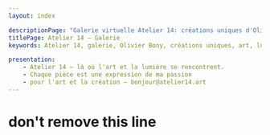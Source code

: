 ```yaml
---
layout: index

descriptionPage: "Galerie virtuelle Atelier 14: créations uniques d'Olivier Bony, rencontre art & lumière. Expression de sa passion pour l'art et la création."
titlePage: Atelier 14 — Galerie
keywords: Atelier 14, galerie, Olivier Bony, créations uniques, art, lumière, passion, lampe, sculpture

presentation:
    - Atelier 14 — là où l'art et la lumière se rencontrent.
    - Chaque pièce est une expression de ma passion
    - pour l'art et la création — bonjour@atelier14.art
---
```

# don't remove this line